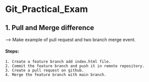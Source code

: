 # Git_Practical_Exam
## 1. Pull and Merge difference
--> Make example of pull request and two branch merge event.
#### Steps:
    1. Create a feature branch add index.html file.    
    2. Commit the feature branch and push it in remote repository.   
    3. Create a pull request on github.    
    4. Merge the feature branch with main branch.

